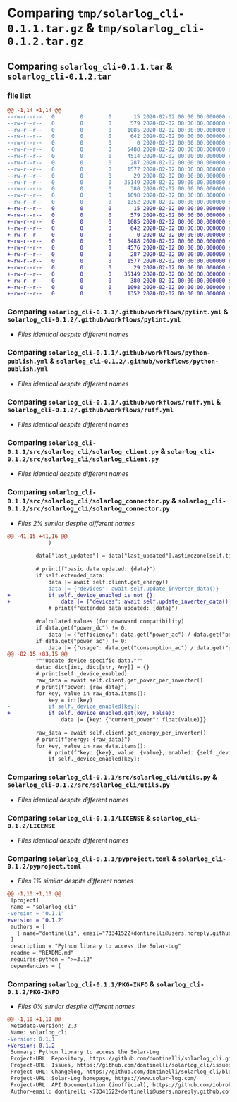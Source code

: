 # Comparing `tmp/solarlog_cli-0.1.1.tar.gz` & `tmp/solarlog_cli-0.1.2.tar.gz`

## Comparing `solarlog_cli-0.1.1.tar` & `solarlog_cli-0.1.2.tar`

### file list

```diff
@@ -1,14 +1,14 @@
--rw-r--r--   0        0        0       15 2020-02-02 00:00:00.000000 solarlog_cli-0.1.1/requirements.txt
--rw-r--r--   0        0        0      579 2020-02-02 00:00:00.000000 solarlog_cli-0.1.1/.github/workflows/pylint.yml
--rw-r--r--   0        0        0     1085 2020-02-02 00:00:00.000000 solarlog_cli-0.1.1/.github/workflows/python-publish.yml
--rw-r--r--   0        0        0      642 2020-02-02 00:00:00.000000 solarlog_cli-0.1.1/.github/workflows/ruff.yml
--rw-r--r--   0        0        0        0 2020-02-02 00:00:00.000000 solarlog_cli-0.1.1/src/solarlog_cli/__init__.py
--rw-r--r--   0        0        0     5488 2020-02-02 00:00:00.000000 solarlog_cli-0.1.1/src/solarlog_cli/solarlog_client.py
--rw-r--r--   0        0        0     4514 2020-02-02 00:00:00.000000 solarlog_cli-0.1.1/src/solarlog_cli/solarlog_connector.py
--rw-r--r--   0        0        0      287 2020-02-02 00:00:00.000000 solarlog_cli-0.1.1/src/solarlog_cli/solarlog_exceptions.py
--rw-r--r--   0        0        0     1577 2020-02-02 00:00:00.000000 solarlog_cli-0.1.1/src/solarlog_cli/utils.py
--rw-r--r--   0        0        0       29 2020-02-02 00:00:00.000000 solarlog_cli-0.1.1/.gitignore
--rw-r--r--   0        0        0    35149 2020-02-02 00:00:00.000000 solarlog_cli-0.1.1/LICENSE
--rw-r--r--   0        0        0      380 2020-02-02 00:00:00.000000 solarlog_cli-0.1.1/README.md
--rw-r--r--   0        0        0     1098 2020-02-02 00:00:00.000000 solarlog_cli-0.1.1/pyproject.toml
--rw-r--r--   0        0        0     1352 2020-02-02 00:00:00.000000 solarlog_cli-0.1.1/PKG-INFO
+-rw-r--r--   0        0        0       15 2020-02-02 00:00:00.000000 solarlog_cli-0.1.2/requirements.txt
+-rw-r--r--   0        0        0      579 2020-02-02 00:00:00.000000 solarlog_cli-0.1.2/.github/workflows/pylint.yml
+-rw-r--r--   0        0        0     1085 2020-02-02 00:00:00.000000 solarlog_cli-0.1.2/.github/workflows/python-publish.yml
+-rw-r--r--   0        0        0      642 2020-02-02 00:00:00.000000 solarlog_cli-0.1.2/.github/workflows/ruff.yml
+-rw-r--r--   0        0        0        0 2020-02-02 00:00:00.000000 solarlog_cli-0.1.2/src/solarlog_cli/__init__.py
+-rw-r--r--   0        0        0     5488 2020-02-02 00:00:00.000000 solarlog_cli-0.1.2/src/solarlog_cli/solarlog_client.py
+-rw-r--r--   0        0        0     4576 2020-02-02 00:00:00.000000 solarlog_cli-0.1.2/src/solarlog_cli/solarlog_connector.py
+-rw-r--r--   0        0        0      287 2020-02-02 00:00:00.000000 solarlog_cli-0.1.2/src/solarlog_cli/solarlog_exceptions.py
+-rw-r--r--   0        0        0     1577 2020-02-02 00:00:00.000000 solarlog_cli-0.1.2/src/solarlog_cli/utils.py
+-rw-r--r--   0        0        0       29 2020-02-02 00:00:00.000000 solarlog_cli-0.1.2/.gitignore
+-rw-r--r--   0        0        0    35149 2020-02-02 00:00:00.000000 solarlog_cli-0.1.2/LICENSE
+-rw-r--r--   0        0        0      380 2020-02-02 00:00:00.000000 solarlog_cli-0.1.2/README.md
+-rw-r--r--   0        0        0     1098 2020-02-02 00:00:00.000000 solarlog_cli-0.1.2/pyproject.toml
+-rw-r--r--   0        0        0     1352 2020-02-02 00:00:00.000000 solarlog_cli-0.1.2/PKG-INFO
```

### Comparing `solarlog_cli-0.1.1/.github/workflows/pylint.yml` & `solarlog_cli-0.1.2/.github/workflows/pylint.yml`

 * *Files identical despite different names*

### Comparing `solarlog_cli-0.1.1/.github/workflows/python-publish.yml` & `solarlog_cli-0.1.2/.github/workflows/python-publish.yml`

 * *Files identical despite different names*

### Comparing `solarlog_cli-0.1.1/.github/workflows/ruff.yml` & `solarlog_cli-0.1.2/.github/workflows/ruff.yml`

 * *Files identical despite different names*

### Comparing `solarlog_cli-0.1.1/src/solarlog_cli/solarlog_client.py` & `solarlog_cli-0.1.2/src/solarlog_cli/solarlog_client.py`

 * *Files identical despite different names*

### Comparing `solarlog_cli-0.1.1/src/solarlog_cli/solarlog_connector.py` & `solarlog_cli-0.1.2/src/solarlog_cli/solarlog_connector.py`

 * *Files 2% similar despite different names*

```diff
@@ -41,15 +41,16 @@
             )
 
         data["last_updated"] = data["last_updated"].astimezone(self.timezone)
 
         # print(f"basic data updated: {data}")
         if self.extended_data:
             data |= await self.client.get_energy()
-            data |= {"devices": await self.update_inverter_data()}
+            if self._device_enabled is not {}:
+                data |= {"devices": await self.update_inverter_data()}
             # print(f"extended data updated: {data}")
 
         #calculated values (for downward compatibility)
         if data.get("power_dc") != 0:
             data |= {"efficiency": data.get("power_ac") / data.get("power_dc")}
         if data.get("power_ac") != 0:
             data |= {"usage": data.get("consumption_ac") / data.get("power_ac")}
@@ -82,15 +83,15 @@
         """Update device specific data."""
         data: dict[int, dict[str, Any]] = {}
         # print(self._device_enabled)
         raw_data = await self.client.get_power_per_inverter()
         # print(f"power: {raw_data}")
         for key, value in raw_data.items():
             key = int(key)
-            if self._device_enabled[key]:
+            if self._device_enabled.get(key, False):
                 data |= {key: {"current_power": float(value)}}
 
         raw_data = await self.client.get_energy_per_inverter()
         # print(f"energy: {raw_data}")
         for key, value in raw_data.items():
             # print(f"key: {key}, value: {value}, enabled: {self._device_enabled[key]}")
             if self._device_enabled[key]:
```

### Comparing `solarlog_cli-0.1.1/src/solarlog_cli/utils.py` & `solarlog_cli-0.1.2/src/solarlog_cli/utils.py`

 * *Files identical despite different names*

### Comparing `solarlog_cli-0.1.1/LICENSE` & `solarlog_cli-0.1.2/LICENSE`

 * *Files identical despite different names*

### Comparing `solarlog_cli-0.1.1/pyproject.toml` & `solarlog_cli-0.1.2/pyproject.toml`

 * *Files 1% similar despite different names*

```diff
@@ -1,10 +1,10 @@
 [project]
 name = "solarlog_cli"
-version = "0.1.1"
+version = "0.1.2"
 authors = [
   { name="dontinelli", email="73341522+dontinelli@users.noreply.github.com" },
 ]
 description = "Python library to access the Solar-Log"
 readme = "README.md"
 requires-python = ">=3.12"
 dependencies = [
```

### Comparing `solarlog_cli-0.1.1/PKG-INFO` & `solarlog_cli-0.1.2/PKG-INFO`

 * *Files 0% similar despite different names*

```diff
@@ -1,10 +1,10 @@
 Metadata-Version: 2.3
 Name: solarlog_cli
-Version: 0.1.1
+Version: 0.1.2
 Summary: Python library to access the Solar-Log
 Project-URL: Repository, https://github.com/dontinelli/solarlog_cli.git
 Project-URL: Issues, https://github.com/dontinelli/solarlog_cli/issues
 Project-URL: Changelog, https://github.com/dontinelli/solarlog_cli/blob/master/CHANGELOG.md
 Project-URL: Solar-Log homepage, https://www.solar-log.com/
 Project-URL: API Documentation (inofficial), https://github.com/iobroker-community-adapters/ioBroker.solarlog/blob/master/docs/solarlog_dataobjects.md
 Author-email: dontinelli <73341522+dontinelli@users.noreply.github.com>
```

